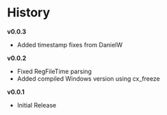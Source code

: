 # History #

**v0.0.3**

- Added timestamp fixes from DanielW

**v0.0.2**

- Fixed RegFileTime parsing
- Added compiled Windows version using cx_freeze

**v0.0.1**

- Initial Release



